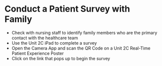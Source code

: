 # Conduct a Patient Survey with Family
- Check with nursing staff to identify family members who are the primary contact with the healthcare team
- Use the Unit 2C iPad to complete a survey
- Open the Camera App and scan the QR Code on a Unit 2C Real-Time Patient Experience Poster
- Click on the link that pops up to begin the survey
